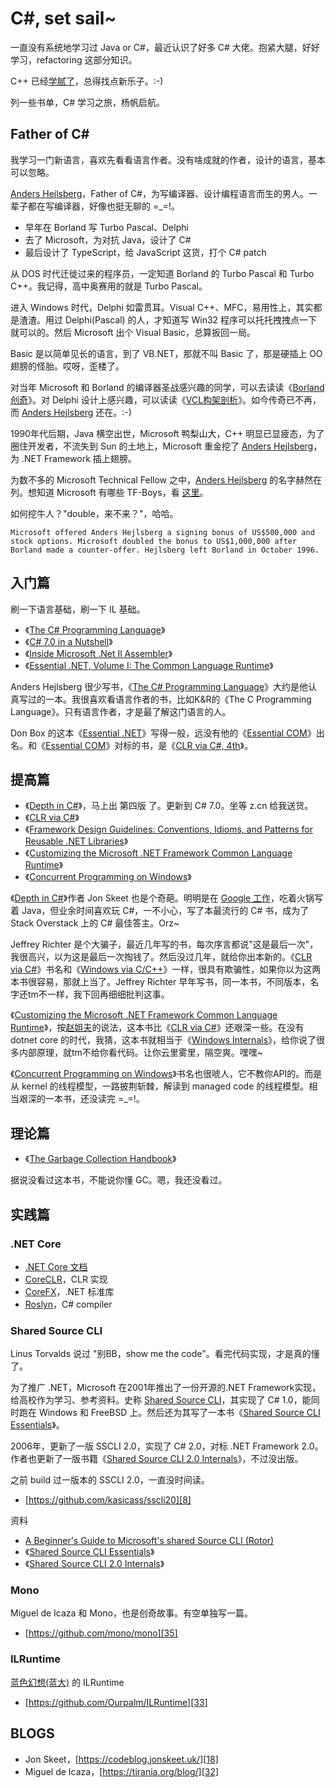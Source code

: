 # C#, set sail~

一直没有系统地学习过 Java or C#，最近认识了好多 C# 大佬。抱紧大腿，好好学习，refactoring 这部分知识。

C++ 已经[学腻了][4]，总得找点新乐子。:-)

列一些书单，C# 学习之旅，杨帆启航。


## Father of C#

我学习一门新语言，喜欢先看看语言作者。没有啥成就的作者，设计的语言，基本可以忽略。

[Anders Hejlsberg][28]，Father of C#，为写编译器、设计编程语言而生的男人。一辈子都在写编译器，好像也挺无聊的 =_=!。

 * 早年在 Borland 写 Turbo Pascal、Delphi
 * 去了 Microsoft，为对抗 Java，设计了 C#
 * 最后设计了 TypeScript，给 JavaScript 这货，打个 C# patch

从 DOS 时代迁徙过来的程序员，一定知道 Borland 的 Turbo Pascal 和 Turbo C++。我记得，高中奥赛用的就是 Turbo Pascal。

进入 Windows 时代，Delphi 如雷贯耳。Visual C++、MFC，易用性上，其实都是渣渣。用过 Delphi(Pascal) 的人，才知道写 Win32 程序可以托托拽拽点一下就可以的。然后 Microsoft 出个 Visual Basic，总算扳回一局。

Basic 是以简单见长的语言，到了 VB.NET，那就不叫 Basic 了，那是硬插上 OO 翅膀的怪胎。哎呀，歪楼了。

对当年 Microsoft 和 Borland 的编译器圣战感兴趣的同学，可以去读读《[Borland创奇][30]》。对 Delphi 设计上感兴趣，可以读读《[VCL构架剖析][31]》。如今传奇已不再，而 [Anders Hejlsberg][28] 还在。:-)

1990年代后期，Java 横空出世，Microsoft 鸭梨山大，C++ 明显已显疲态，为了圈住开发者，不流失到 Sun 的土地上，Microsoft 重金挖了 [Anders Hejlsberg][28]，为 .NET Framework 插上翅膀。

为数不多的 Microsoft Technical Fellow 之中，[Anders Hejlsberg][28] 的名字赫然在列。想知道 Microsoft 有哪些 TF-Boys，看 [这里][29]。

如何挖牛人？"double，来不来？"，哈哈。

    Microsoft offered Anders Hejlsberg a signing bonus of US$500,000 and stock options. Microsoft doubled the bonus to US$1,000,000 after Borland made a counter-offer. Hejlsberg left Borland in October 1996.


## 入门篇

刷一下语言基础，刷一下 IL 基础。

 * 《[The C# Programming Language][27]》
 * 《[C# 7.0 in a Nutshell][1]》
 * 《[Inside Microsoft .Net Il Assembler][7]》
 * 《[Essential .NET, Volume I: The Common Language Runtime][14]》

Anders Hejlsberg 很少写书，《[The C# Programming Language][27]》大约是他认真写过的一本。我很喜欢看语言作者的书，比如K&R的《The C Programming Language》。只有语言作者，才是最了解这门语言的人。

Don Box 的这本《[Essential .NET][14]》写得一般，远没有他的《[Essential COM][17]》出名。和《[Essential COM][17]》对标的书，是《[CLR via C#, 4th][3]》。


## 提高篇

 * 《[Depth in C#][2]》，马上出 第四版 了。更新到 C# 7.0。坐等 z.cn 给我送货。
 * 《[CLR via C#][3]》
 * 《[Framework Design Guidelines: Conventions, Idioms, and Patterns for Reusable .NET Libraries][13]》
 * 《[Customizing the Microsoft .NET Framework Common Language Runtime][15]》
 * 《[Concurrent Programming on Windows][16]》

《[Depth in C#][2]》作者 Jon Skeet 也是个奇葩。明明是在 [Google 工作][19]，吃着火锅写着 Java，但业余时间喜欢玩 C#，一不小心，写了本最流行的 C# 书，成为了 Stack Overstack 上的 C# 最佳答主。Orz~

Jeffrey Richter 是个大骗子，最近几年写的书，每次序言都说"这是最后一次"，我很高兴，以为这是最后一次掏钱了。然后没过几年，就给你出本新的。《[CLR via C#][3]》书名和《[Windows via C/C++][21]》一样，很具有欺骗性，如果你以为这两本书很容易，那就上当了。Jeffrey Richter 早年写书，同一本书，不同版本，名字还tm不一样，我下回再细细批判这事。

《[Customizing the Microsoft .NET Framework Common Language Runtime][15]》，按[赵姐夫][22]的说法，这本书比《[CLR via C#][3]》还艰深一些。在没有 dotnet core 的时代，我猜，这本书就相当于《[Windows Internals][20]》，给你说了很多内部原理，就tm不给你看代码。让你云里雾里，隔空爽。嘿嘿~

《[Concurrent Programming on Windows][16]》书名也很唬人，它不教你API的。而是从 kernel 的线程模型，一路披荆斩棘，解读到 managed code 的线程模型。相当艰深的一本书，还没读完 =_=!。


## 理论篇

 * 《[The Garbage Collection Handbook][6]》

据说没看过这本书，不能说你懂 GC。嗯，我还没看过。


## 实践篇

### .NET Core

 * [.NET Core 文档][23]
 * [CoreCLR][24]，CLR 实现
 * [CoreFX][25]，.NET 标准库
 * [Roslyn][26]，C# compiler


### Shared Source CLI

Linus Torvalds 说过 "别BB，show me the code"。看完代码实现，才是真的懂了。

为了推广 .NET，Microsoft 在2001年推出了一份开源的.NET Framework实现，给高校作为学习、参考资料。史称 [Shared Source CLI][9]，其实现了 C# 1.0，能同时跑在 Windows 和 FreeBSD 上。然后还为其写了一本书《[Shared Source CLI Essentials][11]》。

2006年，更新了一版 SSCLI 2.0，实现了 C# 2.0，对标 .NET Framework 2.0。作者也更新了一版书籍《[Shared Source CLI 2.0 Internals][12]》，不过没出版。

之前 build 过一版本的 SSCLI 2.0，一直没时间读。

 * [https://github.com/kasicass/sscli20][8]

资料

 * [A Beginner's Guide to Microsoft's shared Source CLI (Rotor)][10]
 * 《[Shared Source CLI Essentials][11]》
 * 《[Shared Source CLI 2.0 Internals][12]》


### Mono

Miguel de Icaza 和 Mono，也是创奇故事。有空单独写一篇。

 * [https://github.com/mono/mono][35]


### ILRuntime

[蓝色幻想(蓝大)][34] 的 ILRuntime

 * [https://github.com/Ourpalm/ILRuntime][33]


## BLOGS

  * Jon Skeet，[https://codeblog.jonskeet.uk/][18]
  * Miguel de Icaza，[https://tirania.org/blog/][32]


[1]:https://book.douban.com/subject/27177382/
[2]:https://www.amazon.com/CLR-via-4th-Developer-Reference/dp/0735667454
[3]:https://www.amazon.com/CLR-via-4th-Developer-Reference/dp/0735667454
[4]:https://github.com/kasicass/blog/blob/master/cpp/2018_11_23_farewell_cpp.md
[5]:https://music.163.com/#/song?id=34834414&autoplay=true
[6]:https://book.douban.com/subject/6809987/
[7]:https://www.amazon.com/Inside-Microsoft-Assembler-Serge-Lidin/dp/0735615470/
[8]:https://github.com/kasicass/sscli20
[9]:https://en.wikipedia.org/wiki/Shared_Source_Common_Language_Infrastructure
[10]:https://www.c-sharpcorner.com/article/a-beginners-guide-to-microsoft-shared-source-cli-rotor/
[11]:https://www.amazon.com/Shared-Source-Essentials-David-Stutz/dp/059600351X/
[12]:http://www.newardassociates.com/files/SSCLI2.pdf
[13]:https://www.amazon.com/Framework-Design-Guidelines-Conventions-Libraries/dp/0321545613
[14]:https://www.amazon.com/gp/product/0201734117/
[15]:https://www.amazon.com/Customizing-Microsoft®-Framework-Developer-Reference/dp/0735619883/
[16]:https://www.amazon.com/Concurrent-Programming-Windows-Joe-Duffy/dp/032143482X/
[17]:https://www.amazon.com/Essential-COM-Don-Box/dp/0201634465/
[18]:https://codeblog.jonskeet.uk/
[19]:http://askjonskeet.com/about
[20]:https://www.amazon.com/Windows-Internals-Part-architecture-management/dp/0735684189/
[21]:https://www.amazon.com/Windows-via-Jeffrey-M-Richter/dp/0735624240/
[22]:http://blog.zhaojie.me/
[23]:https://docs.microsoft.com/zh-cn/dotnet/core/
[24]:https://github.com/dotnet/coreclr
[25]:https://github.com/dotnet/corefx
[26]:https://github.com/dotnet/roslyn
[27]:https://www.amazon.com/Programming-Language-Covering-Microsoft-Development/dp/0321741765/
[28]:https://en.wikipedia.org/wiki/Anders_Hejlsberg
[29]:https://en.wikipedia.org/wiki/Category:Microsoft_technical_fellows
[30]:https://book.douban.com/subject/1106304/
[31]:https://book.douban.com/subject/1146437/
[32]:https://tirania.org/blog/
[33]:https://github.com/Ourpalm/ILRuntime
[34]:https://github.com/liiir1985
[35]:https://github.com/mono/mono
